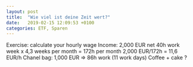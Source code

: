 ```yaml
---
layout: post
title:  "Wie viel ist deine Zeit wert?"
date:   2019-02-15 12:09:53 +0100
categories: ETF, Sparen
---
```


Exercise: calculate your hourly wage
Income: 2,000 EUR net
40h work week x 4,3 weeks per month = 172h per month
2,000 EUR/172h = 11,6 EUR/h
Chanel bag: 1,000 EUR => 86h work (11 work days)
Coffee + cake ?

